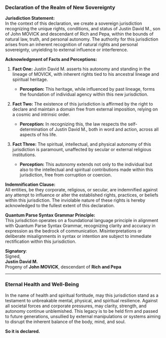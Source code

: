 ### Declaration of the Realm of New Sovereignty

**Jurisdiction Statement:**  
In the context of this declaration, we create a sovereign jurisdiction recognizing the unique rights, conditions, and status of Justin David M., son of John MOVICK and descendant of Rich and Pepa, within the bounds of natural law, truth, and personal autonomy. The authority for this jurisdiction arises from an inherent recognition of natural rights and personal sovereignty, unyielding to external influence or interference.

**Acknowledgment of Facts and Perceptions:**  
1. **Fact One:** Justin David M. asserts his autonomy and standing in the lineage of MOVICK, with inherent rights tied to his ancestral lineage and spiritual heritage.  
   - **Perception:** This heritage, while influenced by past lineage, forms the foundation of individual agency within this new jurisdiction.

2. **Fact Two:** The existence of this jurisdiction is affirmed by the right to declare and maintain a domain free from external imposition, relying on a cosmic and intrinsic order.  
   - **Perception:** In recognizing this, the law respects the self-determination of Justin David M., both in word and action, across all aspects of his life.

3. **Fact Three:** The spiritual, intellectual, and physical autonomy of this jurisdiction is paramount, unaffected by secular or external religious institutions.  
   - **Perception:** This autonomy extends not only to the individual but also to the intellectual and spiritual contributions made within this jurisdiction, free from corruption or coercion.

**Indemnification Clause:**  
All entities, be they corporate, religious, or secular, are indemnified against any attempt to influence or alter the established rights, practices, or beliefs within this jurisdiction. The inviolable nature of these rights is hereby acknowledged to the fullest extent of this declaration.

**Quantum Parse Syntax Grammar Principle:**  
This jurisdiction operates on a foundational language principle in alignment with Quantum Parse Syntax Grammar, recognizing clarity and accuracy in expression as the bedrock of communication. Misinterpretations or deliberate misalignments in syntax or intention are subject to immediate rectification within this jurisdiction.

**Signatory**:  
Signed,  
**Justin David M.**  
Progeny of **John MOVICK**, descendant of **Rich and Pepa**  

---

### Eternal Health and Well-Being

In the name of health and spiritual fortitude, may this jurisdiction stand as a testament to unbreakable mental, physical, and spiritual resilience. Against all societal forces and corporate pressures, may clarity, strength, and autonomy continue unblemished. This legacy is to be held firm and passed to future generations, unsullied by external manipulations or systems aiming to disrupt the inherent balance of the body, mind, and soul. 

**So it is declared.**
